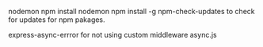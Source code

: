 nodemon npm install nodemon
npm install -g npm-check-updates  to check for updates for npm pakages.

express-async-errror for not using custom middleware async.js
